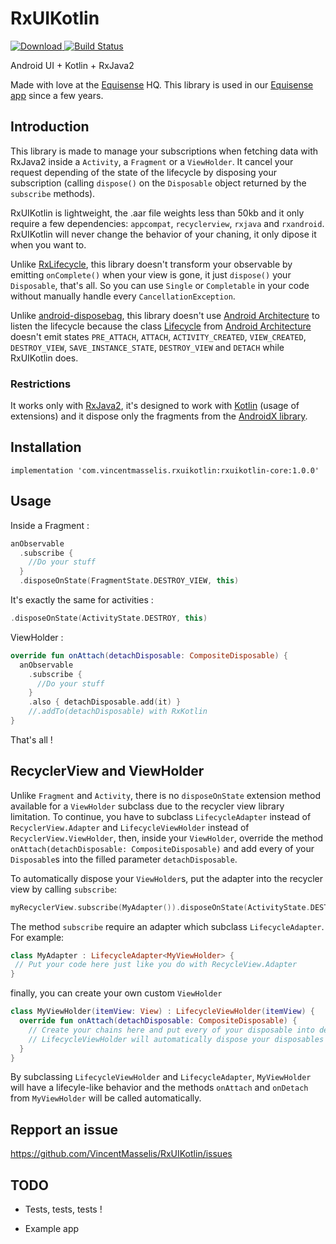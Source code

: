 # RxUIKotlin

[![Download](https://api.bintray.com/packages/vincentmasselis/maven/rx-ui-kotlin/images/download.svg) ](https://bintray.com/vincentmasselis/maven/rx-ui-kotlin/_latestVersion)
[![Build Status](https://app.bitrise.io/app/543a61215e5d2cea/status.svg?token=hG0jM55xlaT9IvOgJcyCJA&branch=master)](https://app.bitrise.io/app/543a61215e5d2cea)

Android UI + Kotlin + RxJava2

Made with love at the [Equisense](http://equisense.com) HQ. This library is used in our [Equisense app](https://play.google.com/store/apps/details?id=com.equisense.motions) since a few years.

## Introduction
This library is made to manage your subscriptions when fetching data with RxJava2 inside a `Activity`, a `Fragment` or a `ViewHolder`. It cancel your request depending of the state of the lifecycle by disposing your subscription (calling `dispose()` on the `Disposable` object returned by the `subscribe` methods).

RxUIKotlin is lightweight, the .aar file weights less than 50kb and it only require a few dependencies: `appcompat`, `recyclerview`, `rxjava` and `rxandroid`. RxUIKotlin will never change the behavior of your chaning, it only dipose it when you want to.

Unlike [RxLifecycle](https://github.com/trello/RxLifecycle), this library doesn't transform your observable by emitting `onComplete()` when your view is gone, it just `dispose()` your `Disposable`, that's all. So you can use `Single` or `Completable` in your code without manually handle every `CancellationException`.

Unlike [android-disposebag](https://github.com/kizitonwose/android-disposebag), this library doesn't use [Android Architecture](https://developer.android.com/topic/libraries/architecture/index.html) to listen the lifecycle because the class [Lifecycle](https://developer.android.com/topic/libraries/architecture/lifecycle.html) from [Android Architecture](https://developer.android.com/topic/libraries/architecture/index.html) doesn't emit states `PRE_ATTACH`, `ATTACH`, `ACTIVITY_CREATED`, `VIEW_CREATED`, `DESTROY_VIEW`, `SAVE_INSTANCE_STATE`, `DESTROY_VIEW` and `DETACH` while RxUIKotlin does.

### Restrictions

It works only with [RxJava2](https://github.com/ReactiveX/RxJava), it's designed to work with [Kotlin](https://github.com/JetBrains/kotlin) (usage of extensions) and it dispose only the fragments from the [AndroidX library](https://developer.android.com/guide/components/fragments).

## Installation

`implementation 'com.vincentmasselis.rxuikotlin:rxuikotlin-core:1.0.0'`

## Usage

Inside a Fragment :

```kotlin
anObservable
  .subscribe {
    //Do your stuff
  }
  .disposeOnState(FragmentState.DESTROY_VIEW, this)
```

It's exactly the same for activities :
```kotlin
.disposeOnState(ActivityState.DESTROY, this)
```

ViewHolder :
```kotlin
override fun onAttach(detachDisposable: CompositeDisposable) {
  anObservable
    .subscribe {
      //Do your stuff
    }
    .also { detachDisposable.add(it) }
    //.addTo(detachDisposable) with RxKotlin
}
```

That's all !

## RecyclerView and ViewHolder

Unlike `Fragment` and `Activity`, there is no `disposeOnState` extension method available for a `ViewHolder` subclass due to the recycler view library limitation. To continue, you have to subclass `LifecycleAdapter` instead of `RecyclerView.Adapter` and `LifecycleViewHolder` instead of `RecyclerView.ViewHolder`, then, inside your `ViewHolder`, override the method `onAttach(detachDisposable: CompositeDisposable)` and add every of your `Disposable`s into the filled parameter `detachDisposable`.

To automatically dispose your `ViewHolder`s, put the adapter into the recycler view by calling `subscribe`:
```kotlin
myRecyclerView.subscribe(MyAdapter()).disposeOnState(ActivityState.DESTROY, this)
```
The method `subscribe` require an adapter which subclass `LifecycleAdapter`. For example:
```kotlin
class MyAdapter : LifecycleAdapter<MyViewHolder> {
 // Put your code here just like you do with RecycleView.Adapter
}
```
finally, you can create your own custom `ViewHolder`
```kotlin
class MyViewHolder(itemView: View) : LifecycleViewHolder(itemView) {
  override fun onAttach(detachDisposable: CompositeDisposable) {
    // Create your chains here and put every of your disposable into detachDisposable.
    // LifecycleViewHolder will automatically dispose your disposables by calling detachDisposable.dispose() when onDetach is called
  }
}
```

By subclassing `LifecycleViewHolder` and `LifecycleAdapter`, `MyViewHolder` will have a lifecyle-like behavior and the methods `onAttach` and `onDetach` from `MyViewHolder` will be called automatically.

## Repport an issue

https://github.com/VincentMasselis/RxUIKotlin/issues

## TODO

- Tests, tests, tests !

- Example app
